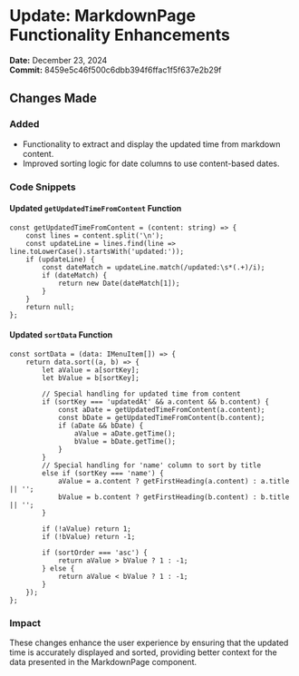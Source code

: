 # Update: MarkdownPage Functionality Enhancements

**Date:** December 23, 2024  
**Commit:** 8459e5c46f500c6dbb394f6ffac1f5f637e2b29f

## Changes Made

### Added
- Functionality to extract and display the updated time from markdown content.
- Improved sorting logic for date columns to use content-based dates.

### Code Snippets

#### Updated `getUpdatedTimeFromContent` Function
```tsx
const getUpdatedTimeFromContent = (content: string) => {
    const lines = content.split('\n');
    const updateLine = lines.find(line => line.toLowerCase().startsWith('updated:'));
    if (updateLine) {
        const dateMatch = updateLine.match(/updated:\s*(.+)/i);
        if (dateMatch) {
            return new Date(dateMatch[1]);
        }
    }
    return null;
};
```

#### Updated `sortData` Function
```tsx
const sortData = (data: IMenuItem[]) => {
    return data.sort((a, b) => {
        let aValue = a[sortKey];
        let bValue = b[sortKey];

        // Special handling for updated time from content
        if (sortKey === 'updatedAt' && a.content && b.content) {
            const aDate = getUpdatedTimeFromContent(a.content);
            const bDate = getUpdatedTimeFromContent(b.content);
            if (aDate && bDate) {
                aValue = aDate.getTime();
                bValue = bDate.getTime();
            }
        }
        // Special handling for 'name' column to sort by title
        else if (sortKey === 'name') {
            aValue = a.content ? getFirstHeading(a.content) : a.title || '';
            bValue = b.content ? getFirstHeading(b.content) : b.title || '';
        }

        if (!aValue) return 1;
        if (!bValue) return -1;

        if (sortOrder === 'asc') {
            return aValue > bValue ? 1 : -1;
        } else {
            return aValue < bValue ? 1 : -1;
        }
    });
};
```

### Impact
These changes enhance the user experience by ensuring that the updated time is accurately displayed and sorted, providing better context for the data presented in the MarkdownPage component.

